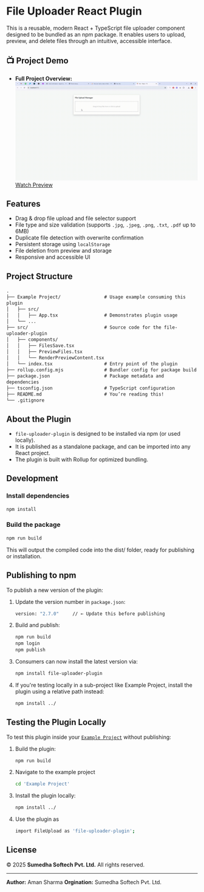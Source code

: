 # File Uploader React Plugin

This is a reusable, modern React + TypeScript file uploader component designed to be bundled as an npm package. It enables users to upload, preview, and delete files through an intuitive, accessible interface.

## 📺 Project Demo

- **Full Project Overview:**  
  ![File Uploader Package Project](./doc/file-uploader-package.gif)
   [Watch Preview](./doc/file-uploader-package.mp4)

## Features

- Drag & drop file upload and file selector support
- File type and size validation (supports `.jpg`, `.jpeg`, `.png`, `.txt`, `.pdf` up to 6MB)
- Duplicate file detection with overwrite confirmation
- Persistent storage using `localStorage`
- File deletion from preview and storage
- Responsive and accessible UI

## Project Structure

```
.
├── Example Project/                # Usage example consuming this plugin
│   ├── src/
│   │   ├── App.tsx                 # Demonstrates plugin usage
│   └── ...
├── src/                            # Source code for the file-uploader-plugin
│   ├── components/
│   │   ├── FilesSave.tsx
│   │   ├── PreviewFiles.tsx
│   │   └── RenderPreviewContent.tsx
│   └── index.tsx                   # Entry point of the plugin
├── rollup.config.mjs               # Bundler config for package build
├── package.json                    # Package metadata and dependencies
├── tsconfig.json                   # TypeScript configuration
├── README.md                       # You’re reading this!
└── .gitignore
```

## About the Plugin

- `file-uploader-plugin` is designed to be installed via npm (or used locally).
- It is published as a standalone package, and can be imported into any React project.
- The plugin is built with Rollup for optimized bundling.

## Development

### Install dependencies

```sh
npm install
```

### Build the package

```sh
npm run build
```

This will output the compiled code into the dist/ folder, ready for publishing or installation.

## Publishing to npm

To publish a new version of the plugin:

1. Update the version number in `package.json`:

    ```sh
   version: "2.7.0"     // ← Update this before publishing
   ```

2. Build and publish:

    ```sh
    npm run build
    npm login
    npm publish
   ```

3. Consumers can now install the latest version via:

    ```sh
    npm install file-uploader-plugin
    ```

4. If you're testing locally in a sub-project like Example Project, install the plugin using a relative path instead:

    ```sh
    npm install ../
    ```

## Testing the Plugin Locally

To test this plugin inside your [`Example Project`](Example%20Project) without publishing:

1. Build the plugin:

    ```sh
    npm run build
    ```

2. Navigate to the example project

    ```sh
    cd 'Example Project'
    ```

3. Install the plugin locally:

    ```sh
    npm install ../
    ```

4. Use the plugin as

    ```sh
    import FileUpload as 'file-uploader-plugin';
    ```

## License

© 2025 **Sumedha Softech Pvt. Ltd.** All rights reserved.

---

**Author:** Aman Sharma
**Orgination:** Sumedha Softech Pvt. Ltd.